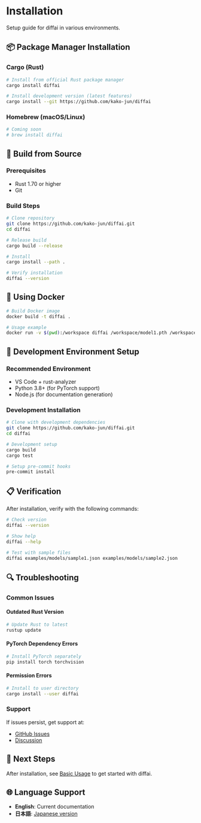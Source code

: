 # Installation

Setup guide for diffai in various environments.

## 📦 Package Manager Installation

### Cargo (Rust)

```bash
# Install from official Rust package manager
cargo install diffai

# Install development version (latest features)
cargo install --git https://github.com/kako-jun/diffai
```

### Homebrew (macOS/Linux)

```bash
# Coming soon
# brew install diffai
```

## 🔧 Build from Source

### Prerequisites
- Rust 1.70 or higher
- Git

### Build Steps

```bash
# Clone repository
git clone https://github.com/kako-jun/diffai.git
cd diffai

# Release build
cargo build --release

# Install
cargo install --path .

# Verify installation
diffai --version
```

## 🐳 Using Docker

```bash
# Build Docker image
docker build -t diffai .

# Usage example
docker run -v $(pwd):/workspace diffai /workspace/model1.pth /workspace/model2.pth
```

## 🚀 Development Environment Setup

### Recommended Environment
- VS Code + rust-analyzer
- Python 3.8+ (for PyTorch support)
- Node.js (for documentation generation)

### Development Installation

```bash
# Clone with development dependencies
git clone https://github.com/kako-jun/diffai.git
cd diffai

# Development setup
cargo build
cargo test

# Setup pre-commit hooks
pre-commit install
```

## 📋 Verification

After installation, verify with the following commands:

```bash
# Check version
diffai --version

# Show help
diffai --help

# Test with sample files
diffai examples/models/sample1.json examples/models/sample2.json
```

## 🔍 Troubleshooting

### Common Issues

#### Outdated Rust Version
```bash
# Update Rust to latest
rustup update
```

#### PyTorch Dependency Errors
```bash
# Install PyTorch separately
pip install torch torchvision
```

#### Permission Errors
```bash
# Install to user directory
cargo install --user diffai
```

### Support

If issues persist, get support at:

- [GitHub Issues](https://github.com/kako-jun/diffai/issues)
- [Discussion](https://github.com/kako-jun/diffai/discussions)

## 🎯 Next Steps

After installation, see [Basic Usage](basic-usage.md) to get started with diffai.

## 🌐 Language Support

- **English**: Current documentation
- **日本語**: [Japanese version](installation_ja.md)